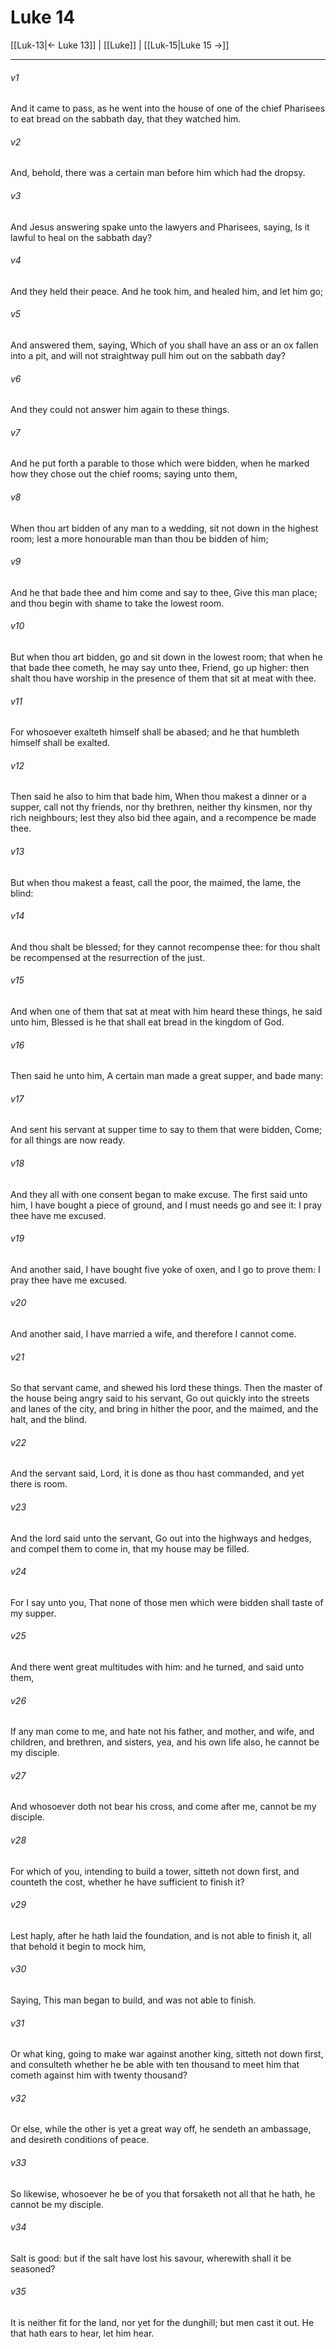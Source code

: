 # Luke 14

[[Luk-13|← Luke 13]] | [[Luke]] | [[Luk-15|Luke 15 →]]
***

###### v1
And it came to pass, as he went into the house of one of the chief Pharisees to eat bread on the sabbath day, that they watched him.
###### v2
And, behold, there was a certain man before him which had the dropsy.
###### v3
And Jesus answering spake unto the lawyers and Pharisees, saying, Is it lawful to heal on the sabbath day?
###### v4
And they held their peace. And he took him, and healed him, and let him go;
###### v5
And answered them, saying, Which of you shall have an ass or an ox fallen into a pit, and will not straightway pull him out on the sabbath day?
###### v6
And they could not answer him again to these things.
###### v7
And he put forth a parable to those which were bidden, when he marked how they chose out the chief rooms; saying unto them,
###### v8
When thou art bidden of any man to a wedding, sit not down in the highest room; lest a more honourable man than thou be bidden of him;
###### v9
And he that bade thee and him come and say to thee, Give this man place; and thou begin with shame to take the lowest room.
###### v10
But when thou art bidden, go and sit down in the lowest room; that when he that bade thee cometh, he may say unto thee, Friend, go up higher: then shalt thou have worship in the presence of them that sit at meat with thee.
###### v11
For whosoever exalteth himself shall be abased; and he that humbleth himself shall be exalted.
###### v12
Then said he also to him that bade him, When thou makest a dinner or a supper, call not thy friends, nor thy brethren, neither thy kinsmen, nor thy rich neighbours; lest they also bid thee again, and a recompence be made thee.
###### v13
But when thou makest a feast, call the poor, the maimed, the lame, the blind:
###### v14
And thou shalt be blessed; for they cannot recompense thee: for thou shalt be recompensed at the resurrection of the just.
###### v15
And when one of them that sat at meat with him heard these things, he said unto him, Blessed is he that shall eat bread in the kingdom of God.
###### v16
Then said he unto him, A certain man made a great supper, and bade many:
###### v17
And sent his servant at supper time to say to them that were bidden, Come; for all things are now ready.
###### v18
And they all with one consent began to make excuse. The first said unto him, I have bought a piece of ground, and I must needs go and see it: I pray thee have me excused.
###### v19
And another said, I have bought five yoke of oxen, and I go to prove them: I pray thee have me excused.
###### v20
And another said, I have married a wife, and therefore I cannot come.
###### v21
So that servant came, and shewed his lord these things. Then the master of the house being angry said to his servant, Go out quickly into the streets and lanes of the city, and bring in hither the poor, and the maimed, and the halt, and the blind.
###### v22
And the servant said, Lord, it is done as thou hast commanded, and yet there is room.
###### v23
And the lord said unto the servant, Go out into the highways and hedges, and compel them to come in, that my house may be filled.
###### v24
For I say unto you, That none of those men which were bidden shall taste of my supper.
###### v25
And there went great multitudes with him: and he turned, and said unto them,
###### v26
If any man come to me, and hate not his father, and mother, and wife, and children, and brethren, and sisters, yea, and his own life also, he cannot be my disciple.
###### v27
And whosoever doth not bear his cross, and come after me, cannot be my disciple.
###### v28
For which of you, intending to build a tower, sitteth not down first, and counteth the cost, whether he have sufficient to finish it?
###### v29
Lest haply, after he hath laid the foundation, and is not able to finish it, all that behold it begin to mock him,
###### v30
Saying, This man began to build, and was not able to finish.
###### v31
Or what king, going to make war against another king, sitteth not down first, and consulteth whether he be able with ten thousand to meet him that cometh against him with twenty thousand?
###### v32
Or else, while the other is yet a great way off, he sendeth an ambassage, and desireth conditions of peace.
###### v33
So likewise, whosoever he be of you that forsaketh not all that he hath, he cannot be my disciple.
###### v34
Salt is good: but if the salt have lost his savour, wherewith shall it be seasoned?
###### v35
It is neither fit for the land, nor yet for the dunghill; but men cast it out. He that hath ears to hear, let him hear. 
